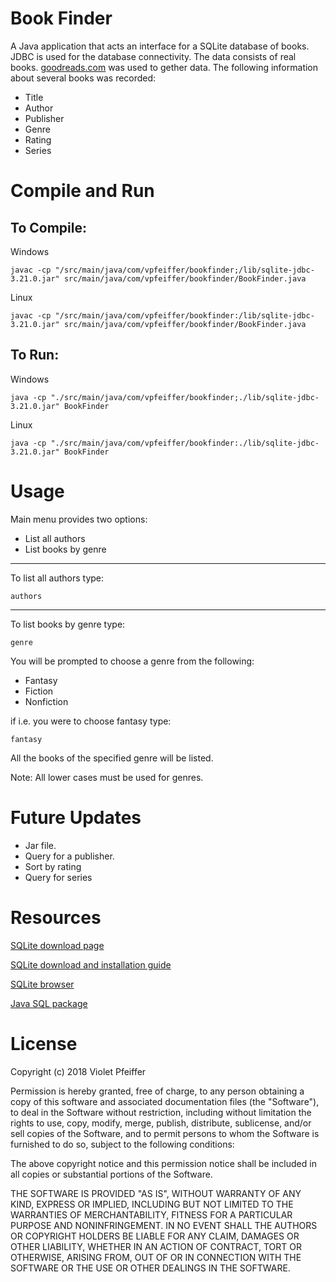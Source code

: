 # Book Finder

A Java application that acts an interface for a SQLite database of books.
JDBC is used for the database connectivity. The data consists of real books.
[goodreads.com](https://www.goodreads.com/) was used to gether data.
The following information about several books was recorded:
* Title
* Author
* Publisher
* Genre
* Rating
* Series

# Compile and Run
## To Compile:

Windows
```
javac -cp "/src/main/java/com/vpfeiffer/bookfinder;/lib/sqlite-jdbc-3.21.0.jar" src/main/java/com/vpfeiffer/bookfinder/BookFinder.java
```

Linux
```
javac -cp "/src/main/java/com/vpfeiffer/bookfinder:/lib/sqlite-jdbc-3.21.0.jar" src/main/java/com/vpfeiffer/bookfinder/BookFinder.java
```
## To Run:
Windows
```
java -cp "./src/main/java/com/vpfeiffer/bookfinder;./lib/sqlite-jdbc-3.21.0.jar" BookFinder
```
Linux
```
java -cp "./src/main/java/com/vpfeiffer/bookfinder:./lib/sqlite-jdbc-3.21.0.jar" BookFinder
```
# Usage
Main menu provides two options:

* List all authors
* List books by genre

---
To list all authors type:
```
authors
```
---
To list books by genre type:
```
genre
```
You will be prompted to choose a genre from the following:
* Fantasy
* Fiction
* Nonfiction

if i.e. you were to choose fantasy type:
```
fantasy
```
All the books of the specified genre will be listed. 

Note: All lower cases must be used for genres.

# Future Updates

* Jar file.
* Query for a publisher.
* Sort by rating
* Query for series

# Resources

[SQLite download page](https://sqlite.org/download.html)

[SQLite download and installation guide](www.sqlitetutorial.net/download-install-sqlite/)

[SQLite browser](http://sqlitebrowser.org/)

[Java SQL package](https://docs.oracle.com/javase/8/docs/api/java/sql/package-summary.html)

# License
Copyright (c) 2018 Violet Pfeiffer

Permission is hereby granted, free of charge, to any person obtaining a copy
of this software and associated documentation files (the "Software"), to deal
in the Software without restriction, including without limitation the rights
to use, copy, modify, merge, publish, distribute, sublicense, and/or sell
copies of the Software, and to permit persons to whom the Software is
furnished to do so, subject to the following conditions:

The above copyright notice and this permission notice shall be included in all
copies or substantial portions of the Software.

THE SOFTWARE IS PROVIDED "AS IS", WITHOUT WARRANTY OF ANY KIND, EXPRESS OR
IMPLIED, INCLUDING BUT NOT LIMITED TO THE WARRANTIES OF MERCHANTABILITY,
FITNESS FOR A PARTICULAR PURPOSE AND NONINFRINGEMENT. IN NO EVENT SHALL THE
AUTHORS OR COPYRIGHT HOLDERS BE LIABLE FOR ANY CLAIM, DAMAGES OR OTHER
LIABILITY, WHETHER IN AN ACTION OF CONTRACT, TORT OR OTHERWISE, ARISING FROM,
OUT OF OR IN CONNECTION WITH THE SOFTWARE OR THE USE OR OTHER DEALINGS IN THE
SOFTWARE.
